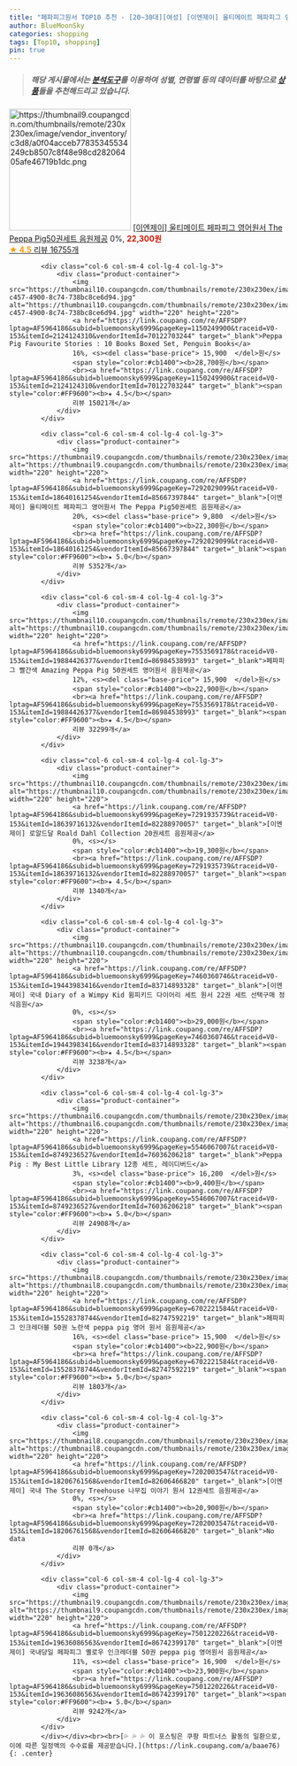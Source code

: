 ```yaml
---
title: "페파피그원서 TOP10 추천 - [20~30대][여성] [이엔제이] 울티메이트 페파피그 영어원서 The Peppa Pig50권세트 음원제공"
author: BlueMoonSky
categories: shopping
tags: [Top10, shopping]
pin: true
---
```


> ##### 해당 게시물에서는 [**분석도구**](https://itemscout.io/)를 이용하여 **성별**, **연령별** 등의 데이터를 바탕으로 [**상품**](https://link.coupang.com/a/baae76)들을 추천해드리고 있습니다.
<div class="container"><div class="row">
            <div class="col-6 col-sm-4 col-lg-4 col-lg-3">
                <div class="product-container">
                    <img src="https://thumbnail9.coupangcdn.com/thumbnails/remote/230x230ex/image/vendor_inventory/c3d8/a0f04acceb77835345534249cb8507c8f48e98cd28206405afe46719b1dc.png" alt="https://thumbnail9.coupangcdn.com/thumbnails/remote/230x230ex/image/vendor_inventory/c3d8/a0f04acceb77835345534249cb8507c8f48e98cd28206405afe46719b1dc.png" width="220" height="220">
                    <a href="https://link.coupang.com/re/AFFSDP?lptag=AF5964186&subid=bluemoonsky6999&pageKey=7292029099&traceid=V0-153&itemId=18640161254&vendorItemId=85667397844" target="_blank">[이엔제이] 울티메이트 페파피그 영어원서 The Peppa Pig50권세트 음원제공</a>
                    0%, <s></s> 
                    <span style="color:#cb1400"><b>22,300원</b></span>
                    <br><a href="https://link.coupang.com/re/AFFSDP?lptag=AF5964186&subid=bluemoonsky6999&pageKey=7292029099&traceid=V0-153&itemId=18640161254&vendorItemId=85667397844" target="_blank"><span style="color:#FF9600"><b>★ 4.5</b></span>
                    리뷰 16755개</a>
                </div>
            </div>
            
            <div class="col-6 col-sm-4 col-lg-4 col-lg-3">
                <div class="product-container">
                    <img src="https://thumbnail10.coupangcdn.com/thumbnails/remote/230x230ex/image/retail/images/2020/01/06/10/9/a99c643c-c457-4900-8c74-738bc8ce6d94.jpg" alt="https://thumbnail10.coupangcdn.com/thumbnails/remote/230x230ex/image/retail/images/2020/01/06/10/9/a99c643c-c457-4900-8c74-738bc8ce6d94.jpg" width="220" height="220">
                    <a href="https://link.coupang.com/re/AFFSDP?lptag=AF5964186&subid=bluemoonsky6999&pageKey=1150249900&traceid=V0-153&itemId=2124124310&vendorItemId=70122703244" target="_blank">Peppa Pig Favourite Stories : 10 Books Boxed Set, Penguin Books</a>
                    16%, <s><del class="base-price"> 15,900  </del>원</s> 
                    <span style="color:#cb1400"><b>28,700원</b></span>
                    <br><a href="https://link.coupang.com/re/AFFSDP?lptag=AF5964186&subid=bluemoonsky6999&pageKey=1150249900&traceid=V0-153&itemId=2124124310&vendorItemId=70122703244" target="_blank"><span style="color:#FF9600"><b>★ 4.5</b></span>
                    리뷰 15021개</a>
                </div>
            </div>
            
            <div class="col-6 col-sm-4 col-lg-4 col-lg-3">
                <div class="product-container">
                    <img src="https://thumbnail9.coupangcdn.com/thumbnails/remote/230x230ex/image/vendor_inventory/c3d8/a0f04acceb77835345534249cb8507c8f48e98cd28206405afe46719b1dc.png" alt="https://thumbnail9.coupangcdn.com/thumbnails/remote/230x230ex/image/vendor_inventory/c3d8/a0f04acceb77835345534249cb8507c8f48e98cd28206405afe46719b1dc.png" width="220" height="220">
                    <a href="https://link.coupang.com/re/AFFSDP?lptag=AF5964186&subid=bluemoonsky6999&pageKey=7292029099&traceid=V0-153&itemId=18640161254&vendorItemId=85667397844" target="_blank">[이엔제이] 울티메이트 페파피그 영어원서 The Peppa Pig50권세트 음원제공</a>
                    20%, <s><del class="base-price"> 9,800  </del>원</s> 
                    <span style="color:#cb1400"><b>22,300원</b></span>
                    <br><a href="https://link.coupang.com/re/AFFSDP?lptag=AF5964186&subid=bluemoonsky6999&pageKey=7292029099&traceid=V0-153&itemId=18640161254&vendorItemId=85667397844" target="_blank"><span style="color:#FF9600"><b>★ 5.0</b></span>
                    리뷰 5352개</a>
                </div>
            </div>
            
            <div class="col-6 col-sm-4 col-lg-4 col-lg-3">
                <div class="product-container">
                    <img src="https://thumbnail10.coupangcdn.com/thumbnails/remote/230x230ex/image/vendor_inventory/cfbf/34e170f9b4129e6b165a5b18a9441bd4fef62ed0cfb80aaa7d2f7f56f707.png" alt="https://thumbnail10.coupangcdn.com/thumbnails/remote/230x230ex/image/vendor_inventory/cfbf/34e170f9b4129e6b165a5b18a9441bd4fef62ed0cfb80aaa7d2f7f56f707.png" width="220" height="220">
                    <a href="https://link.coupang.com/re/AFFSDP?lptag=AF5964186&subid=bluemoonsky6999&pageKey=7553569178&traceid=V0-153&itemId=19884426377&vendorItemId=86984538993" target="_blank">페파피그 빨간색 Amazing Peppa Pig 50권세트 영어원서 음원제공</a>
                    12%, <s><del class="base-price"> 15,900  </del>원</s> 
                    <span style="color:#cb1400"><b>22,900원</b></span>
                    <br><a href="https://link.coupang.com/re/AFFSDP?lptag=AF5964186&subid=bluemoonsky6999&pageKey=7553569178&traceid=V0-153&itemId=19884426377&vendorItemId=86984538993" target="_blank"><span style="color:#FF9600"><b>★ 4.5</b></span>
                    리뷰 32299개</a>
                </div>
            </div>
            
            <div class="col-6 col-sm-4 col-lg-4 col-lg-3">
                <div class="product-container">
                    <img src="https://thumbnail10.coupangcdn.com/thumbnails/remote/230x230ex/image/vendor_inventory/98c7/9abe0b96cad45862e990b2a3b876072c6fb69d336eaff5263d012d003f34.png" alt="https://thumbnail10.coupangcdn.com/thumbnails/remote/230x230ex/image/vendor_inventory/98c7/9abe0b96cad45862e990b2a3b876072c6fb69d336eaff5263d012d003f34.png" width="220" height="220">
                    <a href="https://link.coupang.com/re/AFFSDP?lptag=AF5964186&subid=bluemoonsky6999&pageKey=7291935739&traceid=V0-153&itemId=18639716132&vendorItemId=82288970057" target="_blank">[이엔제이] 로알드달 Roald Dahl Collection 20권세트 음원제공</a>
                    0%, <s></s> 
                    <span style="color:#cb1400"><b>19,300원</b></span>
                    <br><a href="https://link.coupang.com/re/AFFSDP?lptag=AF5964186&subid=bluemoonsky6999&pageKey=7291935739&traceid=V0-153&itemId=18639716132&vendorItemId=82288970057" target="_blank"><span style="color:#FF9600"><b>★ 4.5</b></span>
                    리뷰 1340개</a>
                </div>
            </div>
            
            <div class="col-6 col-sm-4 col-lg-4 col-lg-3">
                <div class="product-container">
                    <img src="https://thumbnail10.coupangcdn.com/thumbnails/remote/230x230ex/image/vendor_inventory/5a7e/88519d28f3b9106b9e75f567010cd6c607b3d6740c40203a1c8728b226cf.jpg" alt="https://thumbnail10.coupangcdn.com/thumbnails/remote/230x230ex/image/vendor_inventory/5a7e/88519d28f3b9106b9e75f567010cd6c607b3d6740c40203a1c8728b226cf.jpg" width="220" height="220">
                    <a href="https://link.coupang.com/re/AFFSDP?lptag=AF5964186&subid=bluemoonsky6999&pageKey=7460360746&traceid=V0-153&itemId=19443983416&vendorItemId=83714893328" target="_blank">[이엔제이] 국내 Diary of a Wimpy Kid 윔피키드 다이어리 세트 원서 22권 세트 선택구매 정식음원</a>
                    0%, <s></s> 
                    <span style="color:#cb1400"><b>29,000원</b></span>
                    <br><a href="https://link.coupang.com/re/AFFSDP?lptag=AF5964186&subid=bluemoonsky6999&pageKey=7460360746&traceid=V0-153&itemId=19443983416&vendorItemId=83714893328" target="_blank"><span style="color:#FF9600"><b>★ 4.5</b></span>
                    리뷰 3238개</a>
                </div>
            </div>
            
            <div class="col-6 col-sm-4 col-lg-4 col-lg-3">
                <div class="product-container">
                    <img src="https://thumbnail6.coupangcdn.com/thumbnails/remote/230x230ex/image/rs_quotation_api/etbe2uzt/5321503feb0a4885aeb0337287136d05.jpg" alt="https://thumbnail6.coupangcdn.com/thumbnails/remote/230x230ex/image/rs_quotation_api/etbe2uzt/5321503feb0a4885aeb0337287136d05.jpg" width="220" height="220">
                    <a href="https://link.coupang.com/re/AFFSDP?lptag=AF5964186&subid=bluemoonsky6999&pageKey=5546067007&traceid=V0-153&itemId=8749236527&vendorItemId=76036206218" target="_blank">Peppa Pig : My Best Little Library 12종 세트, 레이디버드</a>
                    3%, <s><del class="base-price"> 16,200  </del>원</s> 
                    <span style="color:#cb1400"><b>9,400원</b></span>
                    <br><a href="https://link.coupang.com/re/AFFSDP?lptag=AF5964186&subid=bluemoonsky6999&pageKey=5546067007&traceid=V0-153&itemId=8749236527&vendorItemId=76036206218" target="_blank"><span style="color:#FF9600"><b>★ 5.0</b></span>
                    리뷰 24908개</a>
                </div>
            </div>
            
            <div class="col-6 col-sm-4 col-lg-4 col-lg-3">
                <div class="product-container">
                    <img src="https://thumbnail8.coupangcdn.com/thumbnails/remote/230x230ex/image/vendor_inventory/685e/51df0d7869702243a8fa66772ed270d8311273331f61f99db13d0e22b976.png" alt="https://thumbnail8.coupangcdn.com/thumbnails/remote/230x230ex/image/vendor_inventory/685e/51df0d7869702243a8fa66772ed270d8311273331f61f99db13d0e22b976.png" width="220" height="220">
                    <a href="https://link.coupang.com/re/AFFSDP?lptag=AF5964186&subid=bluemoonsky6999&pageKey=6702221584&traceid=V0-153&itemId=15528378744&vendorItemId=82747592219" target="_blank">페파피그 인크레더블 50권 노란색 peppa pig 영어 원서 음원제공</a>
                    16%, <s><del class="base-price"> 15,900  </del>원</s> 
                    <span style="color:#cb1400"><b>22,900원</b></span>
                    <br><a href="https://link.coupang.com/re/AFFSDP?lptag=AF5964186&subid=bluemoonsky6999&pageKey=6702221584&traceid=V0-153&itemId=15528378744&vendorItemId=82747592219" target="_blank"><span style="color:#FF9600"><b>★ 5.0</b></span>
                    리뷰 1803개</a>
                </div>
            </div>
            
            <div class="col-6 col-sm-4 col-lg-4 col-lg-3">
                <div class="product-container">
                    <img src="https://thumbnail8.coupangcdn.com/thumbnails/remote/230x230ex/image/vendor_inventory/7e86/96b528f1821fc7fdcf9146a3046da4d2895d7b794207e577d7d445530304.jpg" alt="https://thumbnail8.coupangcdn.com/thumbnails/remote/230x230ex/image/vendor_inventory/7e86/96b528f1821fc7fdcf9146a3046da4d2895d7b794207e577d7d445530304.jpg" width="220" height="220">
                    <a href="https://link.coupang.com/re/AFFSDP?lptag=AF5964186&subid=bluemoonsky6999&pageKey=7202003547&traceid=V0-153&itemId=18206761568&vendorItemId=82606466820" target="_blank">[이엔제이] 국내 ﻿The Storey Treehouse 나무집 이야기 원서 12권세트 음원제공</a>
                    0%, <s></s> 
                    <span style="color:#cb1400"><b>20,900원</b></span>
                    <br><a href="https://link.coupang.com/re/AFFSDP?lptag=AF5964186&subid=bluemoonsky6999&pageKey=7202003547&traceid=V0-153&itemId=18206761568&vendorItemId=82606466820" target="_blank">No data
                    리뷰 0개</a>
                </div>
            </div>
            
            <div class="col-6 col-sm-4 col-lg-4 col-lg-3">
                <div class="product-container">
                    <img src="https://thumbnail9.coupangcdn.com/thumbnails/remote/230x230ex/image/vendor_inventory/e969/8091988a1b25be0dc9ad28fa8dabd4141d2a327603b28e105b45f45421d6.png" alt="https://thumbnail9.coupangcdn.com/thumbnails/remote/230x230ex/image/vendor_inventory/e969/8091988a1b25be0dc9ad28fa8dabd4141d2a327603b28e105b45f45421d6.png" width="220" height="220">
                    <a href="https://link.coupang.com/re/AFFSDP?lptag=AF5964186&subid=bluemoonsky6999&pageKey=7501220226&traceid=V0-153&itemId=19636086563&vendorItemId=86742399170" target="_blank">[이엔제이] 국내당일 페파피그 옐로우 인크레더블 50권 peppa pig 영어원서 음원제공</a>
                    11%, <s><del class="base-price"> 16,900  </del>원</s> 
                    <span style="color:#cb1400"><b>23,900원</b></span>
                    <br><a href="https://link.coupang.com/re/AFFSDP?lptag=AF5964186&subid=bluemoonsky6999&pageKey=7501220226&traceid=V0-153&itemId=19636086563&vendorItemId=86742399170" target="_blank"><span style="color:#FF9600"><b>★ 5.0</b></span>
                    리뷰 9242개</a>
                </div>
            </div>
            </div></div><br><br>[💦 💦 💦 이 포스팅은 쿠팡 파트너스 활동의 일환으로, 이에 따른 일정액의 수수료를 제공받습니다.](https://link.coupang.com/a/baae76){: .center}